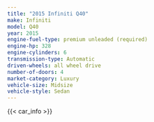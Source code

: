 ```yaml
---
title: "2015 Infiniti Q40"
make: Infiniti
model: Q40
year: 2015
engine-fuel-type: premium unleaded (required)
engine-hp: 328
engine-cylinders: 6
transmission-type: Automatic
driven-wheels: all wheel drive
number-of-doors: 4
market-category: Luxury
vehicle-size: Midsize
vehicle-style: Sedan
---
```


{{< car_info >}}
